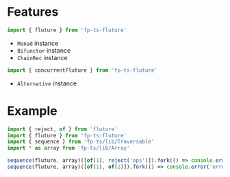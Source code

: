 # Features

```ts
import { fluture } from 'fp-ts-fluture'
```

- `Monad` instance
- `Bifunctor` instance
- `ChainRec` instance

```ts
import { concurrentFluture } from 'fp-ts-fluture'
```

- `Alternative` instance

# Example

```ts
import { reject, of } from 'fluture'
import { fluture } from 'fp-ts-fluture'
import { sequence } from 'fp-ts/lib/Traversable'
import * as array from 'fp-ts/lib/Array'

sequence(fluture, array)([of(1), reject('ops')]).fork(() => console.error('error'), xs => console.log(xs)) // => "error"
sequence(fluture, array)([of(1), of(2)]).fork(() => console.error('error'), xs => console.log(xs)) // => [1, 2]
```

